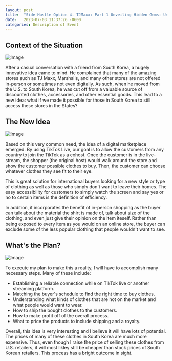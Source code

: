 ```yaml
---
layout: post
title:  "Side Hustle Option 4. TJMaxx: Part 1 Unveiling Hidden Gems: Unleashing Profit Potential at TJ Maxx"
date:   2023-07-03 11:37:26 -0600
categories: Description of Event
---
```


## Context of the Situation

![Image](https://res.cloudinary.com/dsdmfz9bs/image/upload/v1689040618/329778928_756116205996118_5022751899699906966_n_edited-1024x575-1_odaoeo.jpg)

After a casual conversation with a friend from South Korea, a hugely innovative idea came to mind. He complained that many of the amazing stores such as TJ Maxx, Marshalls, and many other stores are not offered in-person or sometimes not even digitally. As such, when he moved from the U.S. to South Korea, he was cut off from a valuable source of discounted clothes, accessories, and other essential goods. This lead to a new idea: what if we made it possible for those in South Korea to still access these stores in the States?

## The New Idea

![Image](https://res.cloudinary.com/dsdmfz9bs/image/upload/v1689040740/629ec7e77bc6a80018b69fa6_kkixmv.jpg)

Based on this very common need, the idea of a digital marketplace emerged. By using TikTok Live, our goal is to allow the customers from any country to join the TikTok as a cohost. Once the customer is in the live-stream, the shopper (the original host) would walk around the store and show the customer possible clothes to buy. Then, the customer can choose whatever clothes they see fit to their eye.

This is great solution for international buyers looking for a new style or type of clothing as well as those who simply don't want to leave their homes. The easy accessibility for customers to simply watch the screen and say yes or no to certain items is the definition of efficiency.

In addition, it incorporates the benefit of in-person shopping as the buyer can talk about the material the shirt is made of, talk about size of the clothing, and even just give their opinion on the item iteself. Rather than being exposed to every item as you would on an online store, the buyer can exclude some of the less popular clothing that people wouldn't want to see.

## What's the Plan?

![Image](https://res.cloudinary.com/dsdmfz9bs/image/upload/v1689042116/pdca-model-header_hrkyxp.png)

To execute my plan to make this a reality, I will have to accomplish many necessary steps. Many of these include:

- Establishing a reliable connection while on TikTok live or another streaming platform.
- Matching the buyer's schedule to find the right time to buy clothes.
- Understanding what kinds of clothes that are hot on the market and what people would want to wear.
- How to ship the bought clothes to the customers.
- How to make profit off of the overall process.
- What to price the products to include shipping and a royalty.

Overall, this idea is very interesting and I believe it will have lots of potential. The prices of many of these clothes in South Korea are much more expensive. Thus, even though I raise the price of selling these clothes from U.S. retailers, it will most likley still be cheaper than stock prices of South Korean retailers. This process has a bright outcome in sight.

